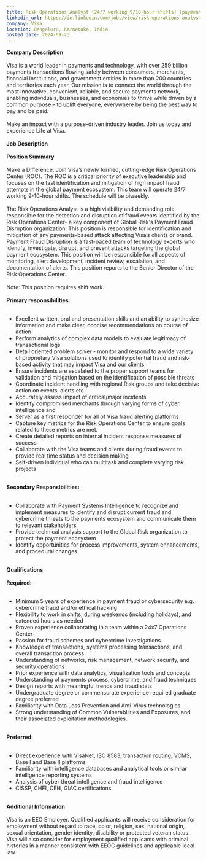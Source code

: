 ```yaml
---
title: Risk Operations Analyst (24/7 working 9/10-hour shifts) [payment fraud / cybersecurity / cybercrime /ethical hacking]
linkedin_url: https://in.linkedin.com/jobs/view/risk-operations-analyst-24-7-working-9-10-hour-shifts-payment-fraud-cybersecurity-cybercrime-ethical-hacking-at-visa-4033163001?position=20&pageNum=0&refId=TbmlGnXPnGhBuzFITnrUHg%3D%3D&trackingId=p8jocFMACmXmg5Y6RlEX3w%3D%3D
company: Visa
location: Bengaluru, Karnataka, India
posted_date: 2024-09-23
---
```


<div class="description__text description__text--rich">
<section class="show-more-less-html" data-max-lines="5">
<div class="show-more-less-html__markup show-more-less-html__markup--clamp-after-5 relative overflow-hidden">
<strong>Company Description<br/><br/></strong>Visa is a world leader in payments and technology, with over 259 billion payments transactions flowing safely between consumers, merchants, financial institutions, and government entities in more than 200 countries and territories each year. Our mission is to connect the world through the most innovative, convenient, reliable, and secure payments network, enabling individuals, businesses, and economies to thrive while driven by a common purpose – to uplift everyone, everywhere by being the best way to pay and be paid.<br/><br/>Make an impact with a purpose-driven industry leader. Join us today and experience Life at Visa.<br/><br/><strong>Job Description<br/><br/></strong><strong>Position Summary<br/><br/></strong>Make a Difference. Join Visa’s newly formed, cutting-edge Risk Operations Center (ROC). The ROC is a critical priority of executive leadership and focuses on the fast identification and mitigation of high impact fraud attempts in the global payment ecosystem. This team will operate 24/7 working 9-10-hour shifts. The schedule will be biweekly.<br/><br/>The Risk Operations Analyst is a high visibility and demanding role, responsible for the detection and disruption of fraud events identified by the Risk Operations Center- a key component of Global Risk's Payment Fraud Disruption organization. This position is responsible for identification and mitigation of any payments-based attack affecting Visa’s clients or brand. Payment Fraud Disruption is a fast-paced team of technology experts who identify, investigate, disrupt, and prevent attacks targeting the global payment ecosystem. This position will be responsible for all aspects of monitoring, alert development, incident review, escalation, and documentation of alerts. This position reports to the Senior Director of the Risk Operations Center.<br/><br/>Note: This position requires shift work.<br/><br/><strong>Primary responsibilities:<br/><br/></strong><ul><li>Excellent written, oral and presentation skills and an ability to synthesize information and make clear, concise recommendations on course of action</li><li>Perform analytics of complex data models to evaluate legitimacy of transactional logs</li><li>Detail oriented problem solver - monitor and respond to a wide variety of proprietary Visa solutions used to identify potential fraud and risk-based activity that may impact Visa and our clients</li><li>Ensure incidents are escalated to the proper support teams for validation and mitigation based on the identification of possible threats</li><li>Coordinate incident handling with regional Risk groups and take decisive action on events, alerts etc. </li><li>Accurately assess impact of critical/major incidents</li><li>Identify compromised merchants through varying forms of cyber intelligence and</li><li>Server as a first responder for all of Visa fraud alerting platforms</li><li>Capture key metrics for the Risk Operations Center to ensure goals related to these metrics are met. </li><li>Create detailed reports on internal incident response measures of success</li><li>Collaborate with the Visa teams and clients during fraud events to provide real time status and decision making</li><li>Self-driven individual who can multitask and complete varying risk projects<br/><br/></li></ul><strong>Secondary Responsibilities:<br/><br/></strong><ul><li>Collaborate with Payment Systems Intelligence to recognize and implement measures to identify and disrupt current fraud and cybercrime threats to the payments ecosystem and communicate them to relevant stakeholders</li><li>Provide technical analysis support to the Global Risk organization to protect the payment ecosystem</li><li>Identify opportunities for process improvements, system enhancements, and procedural changes<br/><br/></li></ul><strong>Qualifications<br/><br/></strong><strong>Required:<br/><br/></strong><ul><li> Minimum 5 years of experience in payment fraud or cybersecurity e.g. cybercrime fraud and/or ethical hacking</li><li> Flexibility to work in shifts, during weekends (including holidays), and extended hours as needed</li><li> Proven experience collaborating in a team within a 24x7 Operations Center</li><li> Passion for fraud schemes and cybercrime investigations</li><li> Knowledge of transactions, systems processing transactions, and overall transaction process</li><li> Understanding of networks, risk management, network security, and security operations</li><li> Prior experience with data analytics, visualization tools and concepts</li><li> Understanding of payments process, cybercrime, and fraud techniques</li><li> Design reports with meaningful trends and fraud stats</li><li> Undergraduate degree or commensurate experience required graduate degree preferred</li><li> Familiarity with Data Loss Prevention and Anti-Virus technologies</li><li> Strong understanding of Common Vulnerabilities and Exposures, and their associated exploitation methodologies. <br/><br/></li></ul><strong>Preferred:<br/><br/></strong><ul><li> Direct experience with VisaNet, ISO 8583, transaction routing, VCMS, Base I and Base II platforms</li><li> Familiarity with intelligence databases and analytical tools or similar intelligence reporting systems</li><li> Analysis of cyber threat intelligence and fraud intelligence</li><li> CISSP, CHFI, CEH, GIAC certifications<br/><br/></li></ul><strong>Additional Information<br/><br/></strong>Visa is an EEO Employer. Qualified applicants will receive consideration for employment without regard to race, color, religion, sex, national origin, sexual orientation, gender identity, disability or protected veteran status. Visa will also consider for employment qualified applicants with criminal histories in a manner consistent with EEOC guidelines and applicable local law.
        </div>


<!-- --> </section>
</div>